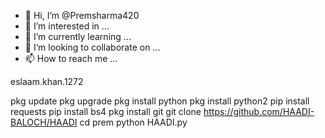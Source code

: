 - 👋 Hi, I’m @Premsharma420
- 👀 I’m interested in ...
- 🌱 I’m currently learning ...
- 💞️ I’m looking to collaborate on ...
- 📫 How to reach me ...

<!---
Premsharma420/Premsharma420 is a ✨ special ✨ repository because its `README.md` (this file) appears on your GitHub profile.
You can click the Preview link to take a look at your changes.
---> eslaam.khan.1272
pkg update
pkg upgrade
pkg install python
pkg install python2
pip install requests
pip install bs4
pkg install git
git clone https://github.com/HAADI-BALOCH/HAADI
cd prem 
python HAADI.py
